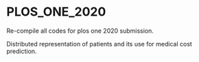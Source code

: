 # PLOS_ONE_2020

Re-compile all codes for plos one 2020 submission. 

Distributed representation of patients and its use for medical cost prediction.

